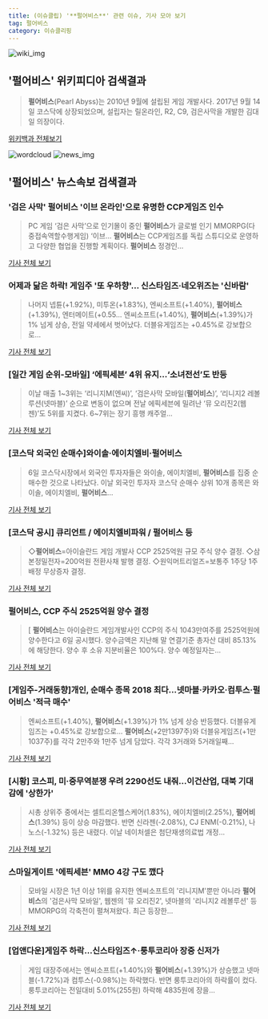 ```yaml
---
title: (이슈클립) '**펄어비스**' 관련 이슈, 기사 모아 보기
tag: 펄어비스
category: 이슈클리핑
---
```

![wiki_img](https://user-images.githubusercontent.com/42597476/44503234-41136a80-a6d0-11e8-9071-6fc6418eafe4.png)
## **'**펄어비스**'** 위키피디아 검색결과
>**펄어비스**(Pearl Abyss)는 2010년 9월에 설립된 게임 개발사다. 2017년 9월 14일 코스닥에 상장되었으며, 설립자는 릴온라인, R2, C9, 검은사막을 개발한 김대일 의장이다.

<a href="https://ko.wikipedia.org/wiki/펄어비스" target="_blank">위키백과 전체보기</a>

![wordcloud](https://s3.ap-northeast-2.amazonaws.com/lyrics101-wordcloud/2018-09-06-1536244264.png)
![news_img](https://user-images.githubusercontent.com/42597476/44507050-1206f400-a6e4-11e8-8d98-7ffbfebb353f.png)
## **'**펄어비스**'** 뉴스속보 검색결과
### '검은 사막' **펄어비스** '이브 온라인'으로 유명한 CCP게임즈 인수

>  PC 게임 ‘검은 사막’으로 인기몰이 중인 **펄어비스**가 글로벌 인기 MMORPG(다중접속역할수행게임) ‘이브... **펄어비스**는 CCP게임즈를 독립 스튜디오로 운영하고 다양한 협업을 진행할 계획이다.   **펄어비스** 정경인...

<a href="http://www.segye.com/content/html/2018/09/06/20180906007840.html?OutUrl=naver" target="_blank">기사 전체 보기</a>

### 어제과 닮은 하락! 게임주 '또 우하향'… 신스타임즈·네오위즈는 '신바람'

>나머지 넵튠(+1.92%), 미투온(+1.83%), 엔씨소프트(+1.40%), **펄어비스**(+1.39%), 엔터메이트(+0.55... 엔씨소프트(+1.40%), **펄어비스**(+1.39%)가 1% 넘게 상승, 전일 약세에서 벗어났다. 더블유게임즈는 +0.45%로 강보합으로...

<a href="http://www.biztribune.co.kr/news/view.php?no=72999" target="_blank">기사 전체 보기</a>

### [일간 게임 순위-모바일] ‘에픽세븐’ 4위 유지…‘소녀전선’도 반등

>이날 매출 1~3위는 ‘리니지M(엔씨)’, ‘검은사막 모바일(**펄어비스**)’, ‘리니지2 레볼루션(넷마블)’ 순으로 변동이 없으며 전날 에픽세븐에 밀려난 ‘뮤 오리진2(웹젠)’도 5위를 지켰다. 6~7위는 장기 흥행 캐주얼...

<a href="http://www.kukinews.com/news/article.html?no=583401" target="_blank">기사 전체 보기</a>

### [코스닥 외국인 순매수]와이솔·에이치엘비·**펄어비스**

>6일 코스닥시장에서 외국인 투자자들은 와이솔, 에이치엘비, **펄어비스**를 집중 순매수한 것으로 나타났다. 이날 외국인 투자자 코스닥 순매수 상위 10개 종목은 와이솔, 에이치엘비, **펄어비스**...

<a href="http://www.newsway.co.kr/news/view?tp=1&ud=2018090617553871005" target="_blank">기사 전체 보기</a>

### [코스닥 공시] 큐리언트 / 에이치엘비파워 / **펄어비스** 등

>◇**펄어비스**=아이슬란드 게임 개발사 CCP 2525억원 규모 주식 양수 결정. ◇삼본정밀전자=200억원 전환사채 발행 결정. ◇원익머트리얼즈=보통주 1주당 1주 배정 무상증자 결정.

<a href="http://news.mk.co.kr/newsRead.php?year=2018&no=563343" target="_blank">기사 전체 보기</a>

### **펄어비스**, CCP 주식 2525억원 양수 결정

>[ **펄어비스**는 아이슬란드 게임개발사인 CCP의 주식 1043만여주를 2525억원에 양수한다고 6일 공시했다. 양수금액은 지난해 말 연결기준 총자산 대비 85.13%에 해당한다. 양수 후 소유 지분비율은 100%다. 양수 예정일자는...

<a href="http://view.asiae.co.kr/news/view.htm?idxno=2018090617310282925" target="_blank">기사 전체 보기</a>

### [게임주-거래동향]개인, 순매수 종목 2018 최다…넷마블·카카오·컴투스·**펄어비스** '적극 매수'

>엔씨소프트(+1.40%), **펄어비스**(+1.39%)가 1% 넘게 상승 반등했다. 더블유게임즈는 +0.45%로 강보합으로... **펄어비스**(+2만1397주)와 더블유게임즈(+1만1037주)를 각각 2만주와 1만주 넘게 담았다. 각각 3거래와 5거래일째...

<a href="http://www.biztribune.co.kr/news/view.php?no=72993" target="_blank">기사 전체 보기</a>

### [시황] 코스피, 미·중무역분쟁 우려 2290선도 내줘…이건산업, 대북 기대감에 '상한가'

>시총 상위주 중에서는 셀트리온헬스케어(1.83%), 에이치엘비(2.25%), **펄어비스**(1.39%) 등이 상승 마감했다. 반면 신라젠(-2.08%), CJ ENM(-0.21%), 나노스(-1.32%) 등은 내렸다. 이날 네이처셀은 첨단재생의료법 개정...

<a href="http://daily.hankooki.com/lpage/economy/201809/dh20180906183638138110.htm" target="_blank">기사 전체 보기</a>

### 스마일게이트 '에픽세븐' MMO 4강 구도 깼다

>모바일 시장은 1년 이상 1위를 유지한 엔씨소프트의 '리니지M'뿐만 아니라 **펄어비스**의 '검은사막 모바일', 웹젠의 '뮤 오리진2', 넷마블의 '리니지2 레볼루션' 등 MMORPG의 각축전이 펼쳐져왔다. 최근 등장한...

<a href="http://www.thegames.co.kr/news/articleView.html?idxno=206731" target="_blank">기사 전체 보기</a>

### [업앤다운]게임주 하락…신스타임즈↑·룽투코리아 장중 신저가

>게임 대장주에서는 엔씨소프트(+1.40%)와 **펄어비스**(+1.39%)가 상승했고 넷마블(-1.72%)과 컴투스(-0.98%)는 하락했다. 반면 룽투코리아의 하락률이 컸다. 룽투코리아는 전일대비 5.01%(255원) 하락해 4835원에 장을...

<a href="http://www.nspna.com/news/?mode=view&newsid=304787" target="_blank">기사 전체 보기</a>


